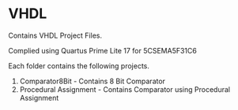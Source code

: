 # VHDL


Contains VHDL Project Files.

Complied using Quartus Prime Lite 17 for 5CSEMA5F31C6 

Each folder contains the following projects.

1.  Comparator8Bit - Contains 8 Bit Comparator 
2.  Procedural Assignment - Contains Comparator using Procedural Assignment

